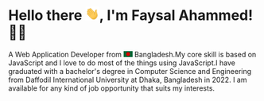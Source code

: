 # Hello there <img src="assets/hello.gif" width="28px" alt="hi">, I'm Faysal Ahammed! 👳‍♂️

A Web Application Developer from <img src="assets/bangladesh.png" width="18"/> Bangladesh.My core skill is based on JavaScript and I love to do most of the things using JavaScript.I have graduated with a bachelor's degree in Computer Science and Engineering from Daffodil International University at Dhaka, Bangladesh in 2022. I am available for any kind of job opportunity that suits my interests.